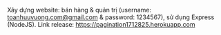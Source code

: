 Xây dựng website: bán hàng & quản trị (username: toanhuuvuong.com@gmail.com & password: 1234567), sử dụng Express (NodeJS).
Link release: https://pagination1712825.herokuapp.com
